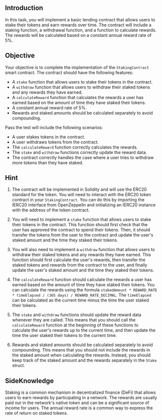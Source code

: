 ## Introduction

In this task, you will implement a basic lending contract that allows users to stake their tokens and earn rewards over time. The contract will include a staking function, a withdrawal function, and a function to calculate rewards. The rewards will be calculated based on a constant annual reward rate of 5%.

## Objective

Your objective is to complete the implementation of the `StakingContract` smart contract. The contract should have the following features:

- A `stake` function that allows users to stake their tokens in the contract.
- A `withdraw` function that allows users to withdraw their staked tokens and any rewards they have earned.
- A `calculateReward` function that calculates the rewards a user has earned based on the amount of time they have staked their tokens.
- A constant annual reward rate of 5%.
- Rewards and staked amounts should be calculated separately to avoid compounding.

Pass the test will include the following scenarios:

- A user stakes tokens in the contract.
- A user withdraws tokens from the contract.
- The `calculateReward` function correctly calculates the rewards.
- The `stake` and `withdraw` functions correctly update the reward data.
- The contract correctly handles the case where a user tries to withdraw more tokens than they have staked.

## Hint

1. The contract will be implemented in Solidity and will use the ERC20 standard for the token. You will need to interact with the ERC20 token contract in your `StakingContract`. You can do this by importing the IERC20 interface from OpenZeppelin and initializing an IERC20 instance with the address of the token contract.

2. You will need to implement a `stake` function that allows users to stake their tokens in the contract. This function should first check that the user has approved the contract to spend their tokens. Then, it should transfer the tokens from the user to the contract and update the user's staked amount and the time they staked their tokens.

3. You will also need to implement a `withdraw` function that allows users to withdraw their staked tokens and any rewards they have earned. This function should first calculate the user's rewards, then transfer the staked tokens and rewards from the contract to the user, and finally update the user's staked amount and the time they staked their tokens.

4. The `calculateReward` function should calculate the rewards a user has earned based on the amount of time they have staked their tokens. You can calculate the rewards using the formula `stakedAmount * REWARD_RATE * timeElapsed / (365 days) / REWARD_RATE_DECIMAL`. The `timeElapsed` can be calculated as the current time minus the time the user staked their tokens.

5. The `stake` and `withdraw` functions should update the reward data whenever they are called. This means that you should call the `calculateReward` function at the beginning of these functions to calculate the user's rewards up to the current time, and then update the time the user staked their tokens to the current time.

6. Rewards and staked amounts should be calculated separately to avoid compounding. This means that you should not include the rewards in the staked amount when calculating the rewards. Instead, you should keep track of the staked amount and the rewards separately in the `Stake` struct.

## SideKnowledge

Staking is a common mechanism in decentralized finance (DeFi) that allows users to earn rewards by participating in a network. The rewards are usually paid out in the network's native token and can be a significant source of income for users. The annual reward rate is a common way to express the rate of return on staked tokens.